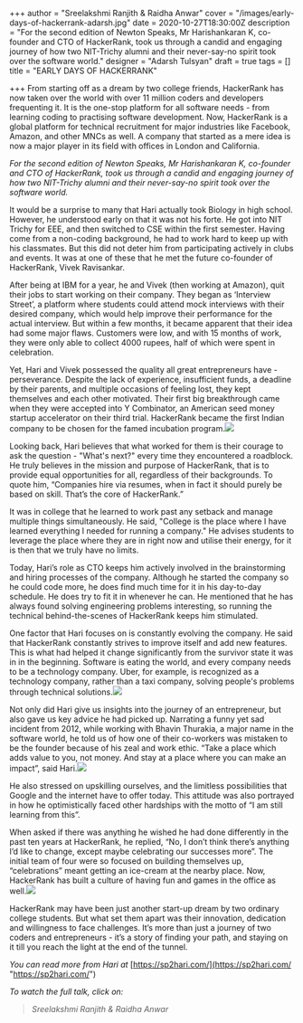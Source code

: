 +++
author = "Sreelakshmi Ranjith & Raidha Anwar"
cover = "/images/early-days-of-hackerrank-adarsh.jpg"
date = 2020-10-27T18:30:00Z
description = "For the second edition of Newton Speaks, Mr Harishankaran K, co-founder and CTO of HackerRank, took us through a candid and engaging journey of how two NIT-Trichy alumni and their never-say-no spirit took over the software world."
designer = "Adarsh Tulsyan"
draft = true
tags = []
title = "EARLY DAYS OF HACKERRANK"

+++
From starting off as a dream by two college friends, HackerRank has now taken over the world with over 11 million coders and developers frequenting it. It is the one-stop platform for all software needs - from learning coding to practising software development. Now, HackerRank is a global platform for technical recruitment for major industries like Facebook, Amazon, and other MNCs as well. A company that started as a mere idea is now a major player in its field with offices in London and California.

_For the second edition of Newton Speaks, Mr Harishankaran K, co-founder and CTO of HackerRank, took us through a candid and engaging journey of how two NIT-Trichy alumni and their never-say-no spirit took over the software world._

It would be a surprise to many that Hari actually took Biology in high school. However, he understood early on that it was not his forte. He got into NIT Trichy for EEE, and then switched to CSE within the first semester. Having come from a non-coding background, he had to work hard to keep up with his classmates. But this did not deter him from participating actively in clubs and events. It was at one of these that he met the future co-founder of HackerRank, Vivek Ravisankar.

After being at IBM for a year, he and Vivek (then working at Amazon), quit their jobs to start working on their company. They began as ‘Interview Street’, a platform where students could attend mock interviews with their desired company, which would help improve their performance for the actual interview. But within a few months, it became apparent that their idea had some major flaws. Customers were low, and with 15 months of work, they were only able to collect 4000 rupees, half of which were spent in celebration.

Yet, Hari and Vivek possessed the quality all great entrepreneurs have - perseverance. Despite the lack of experience, insufficient funds, a deadline by their parents, and multiple occasions of feeling lost, they kept themselves and each other motivated. Their first big breakthrough came when they were accepted into Y Combinator, an American seed money startup accelerator on their third trial. HackerRank became the first Indian company to be chosen for the famed incubation program.![](/images/10.PNG)

Looking back, Hari believes that what worked for them is their courage to ask the question - "What's next?" every time they encountered a roadblock. He truly believes in the mission and purpose of HackerRank, that is to provide equal opportunities for all, regardless of their backgrounds. To quote him, “Companies hire via resumes, when in fact it should purely be based on skill. That’s the core of HackerRank.”

It was in college that he learned to work past any setback and manage multiple things simultaneously. He said, "College is the place where I have learned everything I needed for running a company." He advises students to leverage the place where they are in right now and utilise their energy, for it is then that we truly have no limits.

Today, Hari’s role as CTO keeps him actively involved in the brainstorming and hiring processes of the company. Although he started the company so he could code more, he does find much time for it in his day-to-day schedule. He does try to fit it in whenever he can. He mentioned that he has always found solving engineering problems interesting, so running the technical behind-the-scenes of HackerRank keeps him stimulated.

One factor that Hari focuses on is constantly evolving the company. He said that HackerRank constantly strives to improve itself and add new features. This is what had helped it change significantly from the survivor state it was in in the beginning. Software is eating the world, and every company needs to be a technology company. Uber, for example, is recognized as a technology company, rather than a taxi company, solving people's problems through technical solutions.![](/images/13.PNG)

Not only did Hari give us insights into the journey of an entrepreneur, but also gave us key advice he had picked up. Narrating a funny yet sad incident from 2012, while working with Bhavin Thurakia, a major name in the software world, he told us of how one of their co-workers was mistaken to be the founder because of his zeal and work ethic. “Take a place which adds value to you, not money. And stay at a place where you can make an impact”, said Hari.![](/images/39.PNG)

He also stressed on upskilling ourselves, and the limitless possibilities that Google and the internet have to offer today. This attitude was also portrayed in how he optimistically faced other hardships with the motto of “I am still learning from this”.

When asked if there was anything he wished he had done differently in the past ten years at HackerRank, he replied, “No, I don’t think there’s anything I’d like to change, except maybe celebrating our successes more”. The initial team of four were so focused on building themselves up, “celebrations” meant getting an ice-cream at the nearby place. Now, HackerRank has built a culture of having fun and games in the office as well.![](/images/41.PNG)

HackerRank may have been just another start-up dream by two ordinary college students. But what set them apart was their innovation, dedication and willingness to face challenges. It’s more than just a journey of two coders and entrepreneurs - it’s a story of finding your path, and staying on it till you reach the light at the end of the tunnel.

_You can read more from Hari at_ [https://sp2hari.com/](https://sp2hari.com/ "https://sp2hari.com/")

_To watch the full talk, click on:_

> _Sreelakshmi Ranjith & Raidha Anwar_